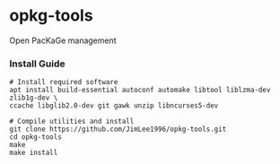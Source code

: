 opkg-tools
==============

Open PacKaGe management

### Install Guide

    # Install required software
    apt install build-essential autoconf automake libtool liblzma-dev zlib1g-dev \
	ccache libglib2.0-dev git gawk unzip libncurses5-dev
      
    # Compile utilities and install
	git clone https://github.com/JimLee1996/opkg-tools.git
    cd opkg-tools
    make
    make install
